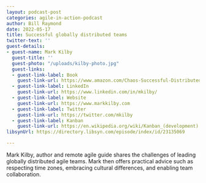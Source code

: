 ```yaml
---
layout: podcast-post
categories: agile-in-action-podcast
author: Bill Raymond
date: 2022-05-17
title: Successful globally distributed teams
twitter-text: ''
guest-details:
- guest-name: Mark Kilby
  guest-title: ''
  guest-photo: "/uploads/kilby-photo.jpg"
  guest-links:
  - guest-link-label: Book
    guest-link-url: https://www.amazon.com/Chaos-Successful-Distributed-Agile-Teams/dp/B082YJD21T/ref=sr_1_1?crid=30RT0TTU6RCUA&keywords=From+Chaos+to+Successful+distributed+teams&qid=1652765876&sprefix=%2Caps%2C526&sr=8-1
  - guest-link-label: LinkedIn
    guest-link-url: https://www.linkedin.com/in/mkilby/
  - guest-link-label: Website
    guest-link-url: https://www.markkilby.com
  - guest-link-label: Twitter
    guest-link-url: https://twitter.com/mkilby
  - guest-link-label: Kanban
    guest-link-url: https://en.wikipedia.org/wiki/Kanban_(development)
libsynUrl: https://directory.libsyn.com/episode/index/id/23135069

---
```

Mark Kilby, author and remote agile guide shares the challenges of leading globally distributed agile teams. Mark then offers practical advice such as respecting time zones, embracing cultural differences, and enabling team collaboration.